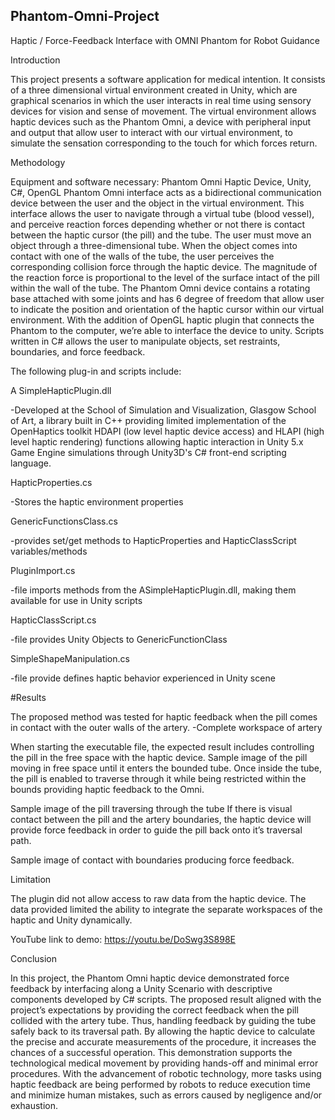 ## Phantom-Omni-Project
Haptic / Force-Feedback Interface with OMNI Phantom for Robot Guidance

Introduction

This project presents a software application for medical intention. It consists
of a three dimensional virtual environment created in Unity, which are
graphical scenarios in which the user interacts in real time using sensory
devices for vision and sense of movement.
The virtual environment allows haptic devices such as the Phantom Omni, a
device with peripheral input and output that allow user to interact with our
virtual environment, to simulate the sensation corresponding to the touch for
which forces return.

Methodology

Equipment and software necessary: Phantom Omni Haptic Device, Unity,
C#, OpenGL
Phantom Omni interface acts as a bidirectional communication device
between the user and the object in the virtual environment. This interface
allows the user to navigate through a virtual tube (blood vessel), and
perceive reaction forces depending whether or not there is contact between
the haptic cursor (the pill) and the tube. The user must move an object
through a three-dimensional tube. When the object comes into contact with
one of the walls of the tube, the user perceives the corresponding collision
force through the haptic device.
The magnitude of the reaction force is proportional to the level of the surface
intact of the pill within the wall of the tube. The Phantom Omni device
contains a rotating base attached with some joints and has 6 degree of
freedom that allow user to indicate the position and orientation of the haptic
cursor within our virtual environment.
With the addition of OpenGL haptic plugin that connects the Phantom to the
computer, we’re able to interface the device to unity. Scripts written in C#
allows the user to manipulate objects, set restraints, boundaries, and force
feedback.


The following plug-in and scripts include:

A SimpleHapticPlugin.dll

-Developed at the School of Simulation and Visualization,
Glasgow School of Art, a library built in C++ providing limited
implementation of the OpenHaptics toolkit HDAPI (low level
haptic device access) and HLAPI (high level haptic rendering)
functions allowing haptic interaction in Unity 5.x Game Engine
simulations through Unity3D's C# front-end scripting language.


HapticProperties.cs

-Stores the haptic environment properties


GenericFunctionsClass.cs

-provides set/get methods to HapticProperties and
HapticClassScript variables/methods


PluginImport.cs

-file imports methods from the ASimpleHapticPlugin.dll,
making them available for use in Unity scripts


HapticClassScript.cs

-file provides Unity Objects to GenericFunctionClass


SimpleShapeManipulation.cs

-file provide defines haptic behavior experienced in Unity scene


#Results

The proposed method was tested for haptic feedback when the pill comes in
contact with the outer walls of the artery.
-Complete workspace of artery

When starting the executable file, the expected result includes controlling
the pill in the free space with the haptic device.
Sample image of the pill moving in free space until it enters the
bounded tube.
Once inside the tube, the pill is enabled to traverse through it while being
restricted within the bounds providing haptic feedback to the Omni.

Sample image of the pill traversing through the tube
If there is visual contact between the pill and the artery boundaries, the
haptic device will provide force feedback in order to guide the pill back onto
it’s traversal path.

Sample image of contact with boundaries producing force
feedback.

Limitation

The plugin did not allow access to raw data from the haptic device.
The data provided limited the ability to integrate the separate
workspaces of the haptic and Unity dynamically.

YouTube link to demo: https://youtu.be/DoSwg3S898E

Conclusion

In this project, the Phantom Omni haptic device demonstrated force
feedback by interfacing along a Unity Scenario with descriptive components
developed by C# scripts. The proposed result aligned with the project’s
expectations by providing the correct feedback when the pill collided with the
artery tube. Thus, handling feedback by guiding the tube safely back to its traversal
path.
By allowing the haptic device to calculate the precise and accurate
measurements of the procedure, it increases the chances of a successful operation.
This demonstration supports the technological medical movement by providing
hands-off and minimal error procedures. With the advancement of robotic
technology, more tasks using haptic feedback are being performed by robots to
reduce execution time and minimize human mistakes, such as errors caused by
negligence and/or exhaustion.
